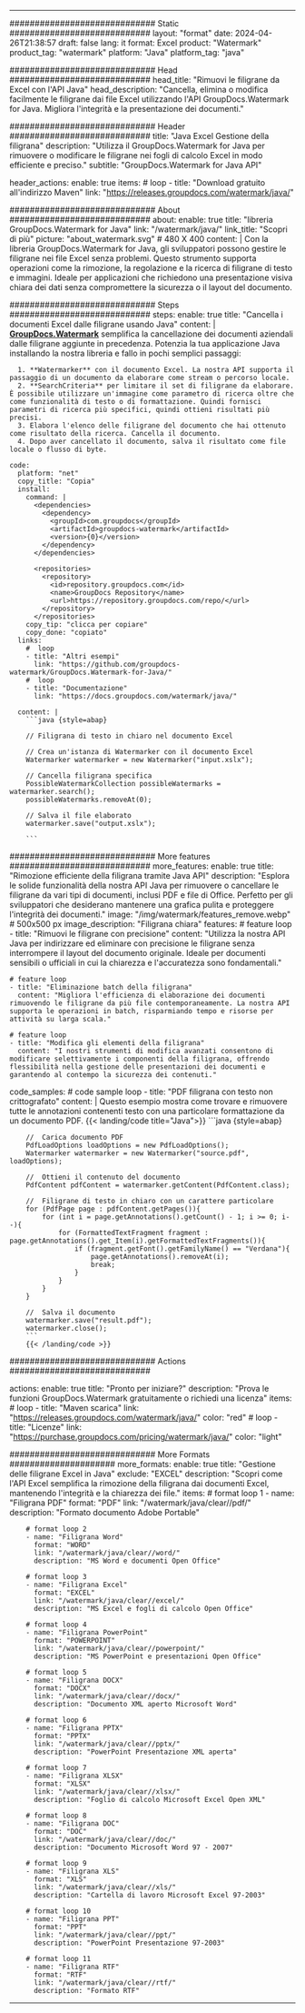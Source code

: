 
---
############################# Static ############################
layout: "format"
date:  2024-04-26T21:38:57
draft: false
lang: it
format: Excel
product: "Watermark"
product_tag: "watermark"
platform: "Java"
platform_tag: "java"

############################# Head ############################
head_title: "Rimuovi le filigrane da Excel con l'API Java"
head_description: "Cancella, elimina o modifica facilmente le filigrane dai file Excel utilizzando l'API GroupDocs.Watermark for Java. Migliora l'integrità e la presentazione dei documenti."

############################# Header ############################
title: "Java Excel Gestione della filigrana" 
description: "Utilizza il GroupDocs.Watermark for Java per rimuovere o modificare le filigrane nei fogli di calcolo Excel in modo efficiente e preciso."
subtitle: "GroupDocs.Watermark for Java API" 

header_actions:
  enable: true
  items:
    #  loop
    - title: "Download gratuito all'indirizzo Maven"
      link: "https://releases.groupdocs.com/watermark/java/"
      
############################# About ############################
about:
    enable: true
    title: "libreria GroupDocs.Watermark for Java"
    link: "/watermark/java/"
    link_title: "Scopri di più"
    picture: "about_watermark.svg" # 480 X 400
    content: |
       Con la libreria GroupDocs.Watermark for Java, gli sviluppatori possono gestire le filigrane nei file Excel senza problemi. Questo strumento supporta operazioni come la rimozione, la regolazione e la ricerca di filigrane di testo e immagini. Ideale per applicazioni che richiedono una presentazione visiva chiara dei dati senza compromettere la sicurezza o il layout del documento.

############################# Steps ############################
steps:
    enable: true
    title: "Cancella i documenti Excel dalle filigrane usando Java"
    content: |
      **[GroupDocs.Watermark](https://products.groupdocs.com/watermark/java/)** semplifica la cancellazione dei documenti aziendali dalle filigrane aggiunte in precedenza. Potenzia la tua applicazione Java installando la nostra libreria e fallo in pochi semplici passaggi:
      
      1. **Watermarker** con il documento Excel. La nostra API supporta il passaggio di un documento da elaborare come stream o percorso locale.
      2. **SearchCriteria** per limitare il set di filigrane da elaborare. È possibile utilizzare un'immagine come parametro di ricerca oltre che come funzionalità di testo o di formattazione. Quindi fornisci parametri di ricerca più specifici, quindi ottieni risultati più precisi.
      3. Elabora l'elenco delle filigrane del documento che hai ottenuto come risultato della ricerca. Cancella il documento.
      4. Dopo aver cancellato il documento, salva il risultato come file locale o flusso di byte.
   
    code:
      platform: "net"
      copy_title: "Copia"
      install:
        command: |
          <dependencies>
            <dependency>
              <groupId>com.groupdocs</groupId>
              <artifactId>groupdocs-watermark</artifactId>
              <version>{0}</version>
            </dependency>
          </dependencies>

          <repositories>
            <repository>
              <id>repository.groupdocs.com</id>
              <name>GroupDocs Repository</name>
              <url>https://repository.groupdocs.com/repo/</url>
            </repository>
          </repositories>
        copy_tip: "clicca per copiare"
        copy_done: "copiato"
      links:
        #  loop
        - title: "Altri esempi"
          link: "https://github.com/groupdocs-watermark/GroupDocs.Watermark-for-Java/"
        #  loop
        - title: "Documentazione"
          link: "https://docs.groupdocs.com/watermark/java/"
          
      content: |
        ```java {style=abap}

        // Filigrana di testo in chiaro nel documento Excel

        // Crea un'istanza di Watermarker con il documento Excel
        Watermarker watermarker = new Watermarker("input.xslx");
        
        // Cancella filigrana specifica
        PossibleWatermarkCollection possibleWatermarks = watermarker.search();
        possibleWatermarks.removeAt(0);

        // Salva il file elaborato
        watermarker.save("output.xslx");
        
        ```    
        
############################# More features ############################
more_features:
  enable: true
  title: "Rimozione efficiente della filigrana tramite Java API"
  description: "Esplora le solide funzionalità della nostra API Java per rimuovere o cancellare le filigrane da vari tipi di documenti, inclusi PDF e file di Office. Perfetto per gli sviluppatori che desiderano mantenere una grafica pulita e proteggere l'integrità dei documenti."
  image: "/img/watermark/features_remove.webp" # 500x500 px
  image_description: "Filigrana chiara"
  features:
    # feature loop
    - title: "Rimuovi le filigrane con precisione"
      content: "Utilizza la nostra API Java per indirizzare ed eliminare con precisione le filigrane senza interrompere il layout del documento originale. Ideale per documenti sensibili o ufficiali in cui la chiarezza e l'accuratezza sono fondamentali."

    # feature loop
    - title: "Eliminazione batch della filigrana"
      content: "Migliora l'efficienza di elaborazione dei documenti rimuovendo le filigrane da più file contemporaneamente. La nostra API supporta le operazioni in batch, risparmiando tempo e risorse per attività su larga scala."

    # feature loop
    - title: "Modifica gli elementi della filigrana"
      content: "I nostri strumenti di modifica avanzati consentono di modificare selettivamente i componenti della filigrana, offrendo flessibilità nella gestione delle presentazioni dei documenti e garantendo al contempo la sicurezza dei contenuti."
      
  code_samples:
    # code sample loop
    - title: "PDF filigrana con testo non crittografato"
      content: |
        Questo esempio mostra come trovare e rimuovere tutte le annotazioni contenenti testo con una particolare formattazione da un documento PDF.
        {{< landing/code title="Java">}}
        ```java {style=abap}
        
        //  Carica documento PDF
        PdfLoadOptions loadOptions = new PdfLoadOptions();
        Watermarker watermarker = new Watermarker("source.pdf", loadOptions);

        //  Ottieni il contenuto del documento
        PdfContent pdfContent = watermarker.getContent(PdfContent.class);

        //  Filigrane di testo in chiaro con un carattere particolare
        for (PdfPage page : pdfContent.getPages()){
            for (int i = page.getAnnotations().getCount() - 1; i >= 0; i--){
                for (FormattedTextFragment fragment : page.getAnnotations().get_Item(i).getFormattedTextFragments()){
                    if (fragment.getFont().getFamilyName() == "Verdana"){
                        page.getAnnotations().removeAt(i);
                        break;
                    }
                }
            }
        }

        //  Salva il documento
        watermarker.save("result.pdf");
        watermarker.close();
        ```
        {{< /landing/code >}}


############################# Actions ############################

actions:
  enable: true
  title: "Pronto per iniziare?"
  description: "Prova le funzioni GroupDocs.Watermark gratuitamente o richiedi una licenza"
  items:
    #  loop
    - title: "Maven scarica"
      link: "https://releases.groupdocs.com/watermark/java/"
      color: "red"
        #  loop
    - title: "Licenze"
      link: "https://purchase.groupdocs.com/pricing/watermark/java/"
      color: "light"


############################# More Formats #####################
more_formats:
    enable: true
    title: "Gestione delle filigrane Excel in Java"
    exclude: "EXCEL"
    description: "Scopri come l'API Excel semplifica la rimozione della filigrana dai documenti Excel, mantenendo l'integrità e la chiarezza dei file."
    items: 
        # format loop 1
        - name: "Filigrana PDF"
          format: "PDF"
          link: "/watermark/java/clear//pdf/"
          description: "Formato documento Adobe Portable"

        # format loop 2
        - name: "Filigrana Word"
          format: "WORD"
          link: "/watermark/java/clear//word/"
          description: "MS Word e documenti Open Office"
          
        # format loop 3
        - name: "Filigrana Excel"
          format: "EXCEL"
          link: "/watermark/java/clear//excel/"
          description: "MS Excel e fogli di calcolo Open Office"

        # format loop 4
        - name: "Filigrana PowerPoint"
          format: "POWERPOINT"
          link: "/watermark/java/clear//powerpoint/"
          description: "MS PowerPoint e presentazioni Open Office"

        # format loop 5
        - name: "Filigrana DOCX"
          format: "DOCX"
          link: "/watermark/java/clear//docx/"
          description: "Documento XML aperto Microsoft Word"
          
        # format loop 6
        - name: "Filigrana PPTX"
          format: "PPTX"
          link: "/watermark/java/clear//pptx/"
          description: "PowerPoint Presentazione XML aperta"
          
        # format loop 7
        - name: "Filigrana XLSX"
          format: "XLSX"
          link: "/watermark/java/clear//xlsx/"
          description: "Foglio di calcolo Microsoft Excel Open XML"

        # format loop 8
        - name: "Filigrana DOC"
          format: "DOC"
          link: "/watermark/java/clear//doc/"
          description: "Documento Microsoft Word 97 - 2007"

        # format loop 9
        - name: "Filigrana XLS"
          format: "XLS"
          link: "/watermark/java/clear//xls/"
          description: "Cartella di lavoro Microsoft Excel 97-2003"

        # format loop 10
        - name: "Filigrana PPT"
          format: "PPT"
          link: "/watermark/java/clear//ppt/"
          description: "PowerPoint Presentazione 97-2003"

        # format loop 11
        - name: "Filigrana RTF"
          format: "RTF"
          link: "/watermark/java/clear//rtf/"
          description: "Formato RTF"

---